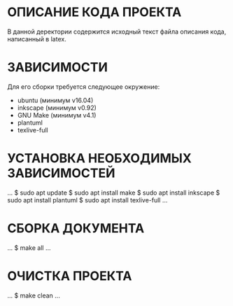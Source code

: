 # ОПИСАНИЕ КОДА ПРОЕКТА
В данной деректории содержится исходный текст файла описания кода, написанный в latex. 

# ЗАВИСИМОСТИ
Для его сборки требуется следующее окружение:
* ubuntu (минимум v16.04)
* inkscape (минимум v0.92)
* GNU Make (минимум v4.1)
* plantuml
* texlive-full

# УСТАНОВКА НЕОБХОДИМЫХ ЗАВИСИМОСТЕЙ
...
$ sudo apt update
$ sudo apt install make
$ sudo apt install inkscape
$ sudo apt install plantuml
$ sudo apt install texlive-full
...

# СБОРКА ДОКУМЕНТА
...
$ make all
...

# ОЧИСТКА ПРОЕКТА

...
$ make clean
...